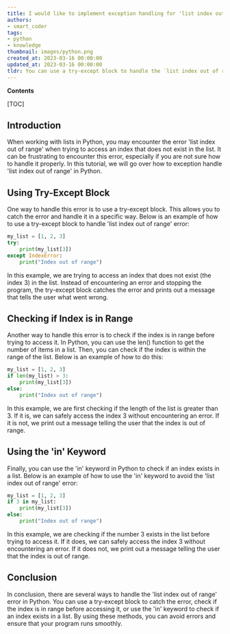 ```yaml
---
title: I would like to implement exception handling for 'list index out of range' error
authors:
- smart_coder
tags:
- python
- knowledge
thumbnail: images/python.png
created_at: 2023-03-16 00:00:00
updated_at: 2023-03-16 00:00:00
tldr: You can use a try-except block to handle the `list index out of range` exception in Python.
---
```


**Contents**

[TOC]

## Introduction

When working with lists in Python, you may encounter the error 'list index out of range' when trying to access an index that does not exist in the list. It can be frustrating to encounter this error, especially if you are not sure how to handle it properly. In this tutorial, we will go over how to exception handle 'list index out of range' in Python.

## Using Try-Except Block

One way to handle this error is to use a try-except block. This allows you to catch the error and handle it in a specific way. Below is an example of how to use a try-except block to handle 'list index out of range' error:

```python
my_list = [1, 2, 3]
try: 
    print(my_list[3])
except IndexError:
    print("Index out of range")
```

In this example, we are trying to access an index that does not exist (the index 3) in the list. Instead of encountering an error and stopping the program, the try-except block catches the error and prints out a message that tells the user what went wrong.

## Checking if Index is in Range

Another way to handle this error is to check if the index is in range before trying to access it. In Python, you can use the len() function to get the number of items in a list. Then, you can check if the index is within the range of the list. Below is an example of how to do this:

```python
my_list = [1, 2, 3]
if len(my_list) > 3:
    print(my_list[3])
else:
    print("Index out of range")
```

In this example, we are first checking if the length of the list is greater than 3. If it is, we can safely access the index 3 without encountering an error. If it is not, we print out a message telling the user that the index is out of range.

## Using the 'in' Keyword

Finally, you can use the 'in' keyword in Python to check if an index exists in a list. Below is an example of how to use the 'in' keyword to avoid the 'list index out of range' error:

```python
my_list = [1, 2, 3]
if 3 in my_list:
    print(my_list[3])
else:
    print("Index out of range")
```

In this example, we are checking if the number 3 exists in the list before trying to access it. If it does, we can safely access the index 3 without encountering an error. If it does not, we print out a message telling the user that the index is out of range.

## Conclusion

In conclusion, there are several ways to handle the 'list index out of range' error in Python. You can use a try-except block to catch the error, check if the index is in range before accessing it, or use the 'in' keyword to check if an index exists in a list. By using these methods, you can avoid errors and ensure that your program runs smoothly.
